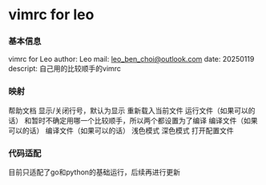 # vimrc for leo

### 基本信息

vimrc for Leo
author: Leo
mail: leo_ben_choi@outlook.com
date: 20250119
descript: 自己用的比较顺手的vimrc



### 映射

<F1> 帮助文档
<F2> 显示/关闭行号，默认为显示
<F4> 重新载入当前文件
<F5> 运行文件（如果可以的话）
<C-F5>和<S-F5>暂时不确定用哪一个比较顺手，所以两个都设置为了编译
<C-F5> 编译文件（如果可以的话）
<S-F5> 编译文件（如果可以的话）
<F7> 浅色模式
<F8> 深色模式
<F12> 打开配置文件



### 代码适配

目前只适配了go和python的基础运行，后续再进行更新
